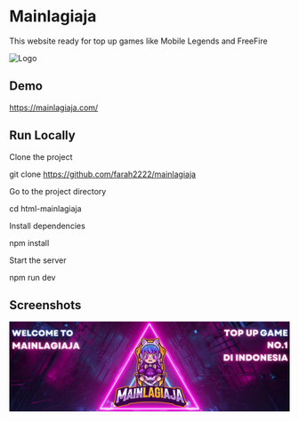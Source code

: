 # Mainlagiaja

This website ready for top up games like Mobile Legends and FreeFire

![Logo](./images/lol.jpg)


## Demo

https://mainlagiaja.com/
## Run Locally

Clone the project

  git clone https://github.com/farah2222/mainlagiaja

Go to the project directory

  cd html-mainlagiaja

Install dependencies

  npm install

Start the server

  npm run dev


## Screenshots

![App Screenshot](./images/lal.jpg)
